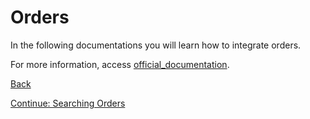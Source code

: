 # Orders

In the following documentations you will learn how to integrate orders.


For more information, access [official_documentation](https://skyhub.gelato.io/docs/versions/1.1/resources/orders).


[Back](../../../README.en_US.md)

[Continue: Searching Orders](orders/CONSULT.md)
